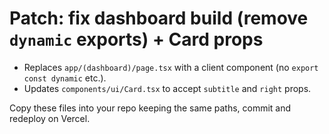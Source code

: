 # Patch: fix dashboard build (remove `dynamic` exports) + Card props

- Replaces `app/(dashboard)/page.tsx` with a client component (no `export const dynamic` etc.).
- Updates `components/ui/Card.tsx` to accept `subtitle` and `right` props.

Copy these files into your repo keeping the same paths, commit and redeploy on Vercel.
